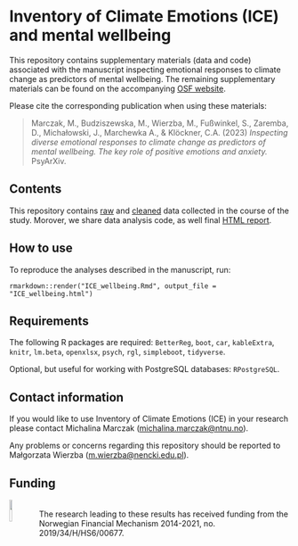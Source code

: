 # Inventory of Climate Emotions (ICE) and mental wellbeing

This repository contains supplementary materials (data and code) associated with the manuscript inspecting emotional responses to climate change as predictors of mental wellbeing. The remaining supplementary materials can be found on the accompanying [OSF website](https://osf.io/scqyf/).

Please cite the corresponding publication when using these materials:

> Marczak, M., Budziszewska, M., Wierzba, M., Fußwinkel, S., Zaremba, D., Michałowski, J., Marchewka A., & Klöckner, C.A. (2023) *Inspecting diverse emotional responses to climate change as predictors of mental wellbeing. The key role of positive emotions and anxiety.* PsyArXiv.

## Contents

This repository contains [raw](https://github.com/nencki-lobi/ICE-wellbeing/tree/main/01/input) and [cleaned](https://github.com/nencki-lobi/ICE-wellbeing/tree/main/02/output) data collected in the course of the study. Morover, we share data analysis code, as well final [HTML report](https://github.com/nencki-lobi/ICE-wellbeing/tree/main/ICE_wellbeing.html).

## How to use

To reproduce the analyses described in the manuscript, run:

```
rmarkdown::render("ICE_wellbeing.Rmd", output_file = "ICE_wellbeing.html")
```

## Requirements

The following R packages are required: `BetterReg`, `boot`, `car`, `kableExtra`, `knitr`, `lm.beta`, `openxlsx`, `psych`, `rgl`, `simpleboot`, `tidyverse`.

Optional, but useful for working with PostgreSQL databases: `RPostgreSQL`.

## Contact information

If you would like to use Inventory of Climate Emotions (ICE) in your research please contact Michalina Marczak (michalina.marczak@ntnu.no).

Any problems or concerns regarding this repository should be reported to Małgorzata Wierzba (m.wierzba@nencki.edu.pl).

## Funding

<img align="left" src="https://www.norwaygrants.si/wp-content/uploads/2021/12/Norway_grants@4x-913x1024.png" width=10% height=10%> 
<br>The research leading to these results has received funding from the Norwegian Financial Mechanism 2014-2021, no. 2019/34/H/HS6/00677.
